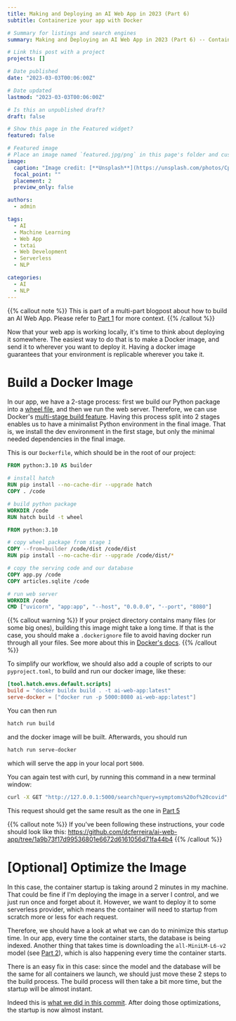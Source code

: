 ```yaml
---
title: Making and Deploying an AI Web App in 2023 (Part 6)
subtitle: Containerize your app with Docker

# Summary for listings and search engines
summary: Making and Deploying an AI Web App in 2023 (Part 6) -- Containerize your app with Docker.

# Link this post with a project
projects: []

# Date published
date: "2023-03-03T00:06:00Z"

# Date updated
lastmod: "2023-03-03T00:06:00Z"

# Is this an unpublished draft?
draft: false

# Show this page in the Featured widget?
featured: false

# Featured image
# Place an image named `featured.jpg/png` in this page's folder and customize its options here.
image:
  caption: "Image credit: [**Unsplash**](https://unsplash.com/photos/CpkOjOcXdUY)"
  focal_point: ""
  placement: 2
  preview_only: false

authors:
  - admin

tags:
  - AI
  - Machine Learning
  - Web App
  - txtai
  - Web Development
  - Serverless
  - NLP

categories:
  - AI
  - NLP
---
```


{{% callout note %}}
This is part of a multi-part blogpost about how to build an AI Web App.
Please refer to [Part 1](/post/2023-03-01-ai-web-app) for more context.
{{% /callout %}}

Now that your web app is working locally, it's time to think about deploying it somewhere.
The easiest way to do that is to make a Docker image, and send it to wherever you want to deploy it.
Having a docker image guarantees that your environment is replicable wherever you take it.

# Build a Docker Image

In our app, we have a 2-stage process: first we build our Python package into a [wheel file](https://pythonwheels.com/),
and then we run the web server.
Therefore, we can use Docker's [multi-stage build feature](https://docs.docker.com/build/building/multi-stage/).
Having this process split into 2 stages enables us to have a minimalist Python environment in the final image.
That is, we install the dev environment in the first stage, but only the minimal needed dependencies in the final image.

This is our `Dockerfile`, which should be in the root of our project:

```Dockerfile
FROM python:3.10 AS builder

# install hatch
RUN pip install --no-cache-dir --upgrade hatch
COPY . /code

# build python package
WORKDIR /code
RUN hatch build -t wheel

FROM python:3.10

# copy wheel package from stage 1
COPY --from=builder /code/dist /code/dist
RUN pip install --no-cache-dir --upgrade /code/dist/*

# copy the serving code and our database
COPY app.py /code
COPY articles.sqlite /code

# run web server
WORKDIR /code
CMD ["uvicorn", "app:app", "--host", "0.0.0.0", "--port", "8080"]

```

{{% callout warning %}}
If your project directory contains many files (or some big ones), building this image might take a long time.
If that is the case, you should make a `.dockerignore` file to avoid having docker run through all your files.
See more about this in [Docker's docs](https://docs.docker.com/engine/reference/builder/#dockerignore-file).
{{% /callout %}}

To simplify our workflow, we should also add a couple of scripts to our `pyproject.toml`, to build and run our
docker image, like these:

```toml
[tool.hatch.envs.default.scripts]
build = "docker buildx build . -t ai-web-app:latest"
serve-docker = ["docker run -p 5000:8080 ai-web-app:latest"]
```

You can then run

```bash
hatch run build
```

and the docker image will be built.
Afterwards, you should run

```bash
hatch run serve-docker
```

which will serve the app in your local port `5000`.

You can again test with curl, by running this command in a new terminal window:

```bash
curl -X GET "http://127.0.0.1:5000/search?query=symptoms%20of%20covid"
```

This request should get the same result as the one in [Part 5](/post/2023-03-05-ai-web-app)

{{% callout note %}}
If you've been following these instructions, your code should look like this:
https://github.com/dcferreira/ai-web-app/tree/1a9b73f17d99536801e6672d6161056d71fa44b4
{{% /callout %}}

# \[Optional\] Optimize the Image

In this case, the container startup is taking around 2 minutes in my machine.
That could be fine if I'm deploying the image in a server I control, and we just run once and forget about it.
However, we want to deploy it to some serverless provider, which means the container will need to startup
from scratch more or less for each request.

Therefore, we should have a look at what we can do to minimize this startup time.
In our app, every time the container starts, the database is being indexed.
Another thing that takes time is downloading the `all-MiniLM-L6-v2` model (see [Part 2](/post/2023-03-02-ai-web-app)),
which is also happening every time the container starts.

There is an easy fix in this case: since the model and the database will be the same for all containers
we launch, we should just move these 2 steps to the build process.
The build process will then take a bit more time, but the startup will be almost instant.

Indeed this is [what we did in this commit](https://github.com/dcferreira/ai-web-app/commit/92099b561bc4e8db3d567244cebf2e7eb1a2df56).
After doing those optimizations, the startup is now almost instant.
